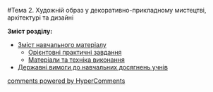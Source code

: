 <div id="hypercomments_widget" class="js-hypercomments-widget invisible"></div>

#Тема 2.  Художній образ у декоративно-прикладному мистецтві, архітектурі та дизайні 

**Зміст розділу:**
*	[Зміст навчального матеріалу](zmist_navchalnoho_materialu2.md)
	*	[Орієнтовні практичні завдання](oriientovny_tematychni_zavdannya2.md)
	*	[Матеріали та техніка виконання](materialy_ta_tekhnika_vykonannya2.md)
*	[Державні вимоги до навчальних досягнень учнів](derzhavni_vymohy_do_rivnya_zahalnoosvitnoi_pidhotovky_uchnyv2.md)

<div class="js-hypercomments-container">
    <a href="http://hypercomments.com" class="hc-link" title="comments widget">comments powered by HyperComments</a>
</div>